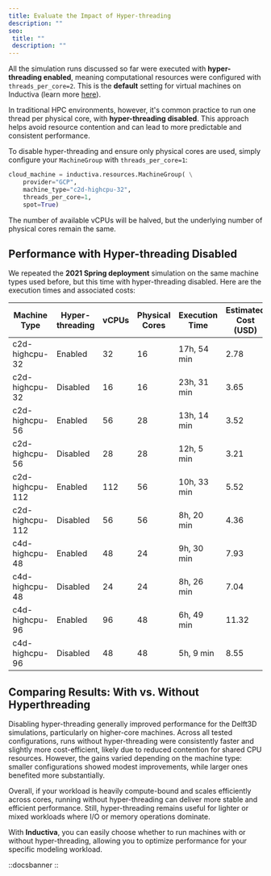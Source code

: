 ```yaml
---
title: Evaluate the Impact of Hyper-threading
description: ""
seo:
 title: ""
 description: ""
---
```


All the simulation runs discussed so far were executed with **hyper-threading enabled**, meaning computational resources were configured with `threads_per_core=2`. This is the **default** setting for virtual machines on Inductiva (learn more [here](https://inductiva.ai/guides/how-it-works/machines/hyperthreading)). 

In traditional HPC environments, however, it's common practice to run one thread per physical core, with **hyper-threading disabled**. This approach helps avoid resource contention and can lead to more predictable and consistent performance.

To disable hyper-threading and ensure only physical cores are used, simply configure your `MachineGroup` with `threads_per_core=1`:

```python
cloud_machine = inductiva.resources.MachineGroup( \
	provider="GCP",
	machine_type="c2d-highcpu-32",
	threads_per_core=1,
	spot=True)
```

The number of available vCPUs will be halved, but the underlying number of physical cores remain the same. 

## Performance with Hyper-threading Disabled
We repeated the **2021 Spring deployment** simulation on the same machine types used before, but this time with hyper-threading disabled. Here are the execution times and associated costs:

| Machine Type      | Hyper-threading  | vCPUs  | Physical Cores   | Execution Time | Estimated Cost (USD) |
|-------------------|------------------|--------|------------------|----------------|----------------------|
| c2d-highcpu-32    | Enabled          | 32     | 16               | 17h, 54 min    | 2.78                 |
| c2d-highcpu-32    | Disabled         | 16     | 16               | 23h, 31 min    | 3.65                 |
| c2d-highcpu-56    | Enabled          | 56     | 28               | 13h, 14 min    | 3.52                 |
| c2d-highcpu-56    | Disabled         | 28     | 28               | 12h, 5 min     | 3.21                 |
| c2d-highcpu-112   | Enabled          | 112    | 56               | 10h, 33 min    | 5.52                 |
| c2d-highcpu-112   | Disabled         | 56     | 56               | 8h, 20 min     | 4.36                 |
| c4d-highcpu-48    | Enabled          | 48     | 24               | 9h, 30 min     | 7.93                 |
| c4d-highcpu-48    | Disabled         | 24     | 24               | 8h, 26 min     | 7.04                 |
| c4d-highcpu-96    | Enabled          | 96     | 48               | 6h, 49 min     | 11.32                |
| c4d-highcpu-96    | Disabled         | 48     | 48               | 5h, 9 min      | 8.55                 |

## Comparing Results: With vs. Without Hyperthreading
Disabling hyper-threading generally improved performance for the Delft3D simulations, particularly on higher-core machines. Across all tested configurations, runs without hyper-threading were consistently faster and slightly more cost-efficient, likely due to reduced contention for shared CPU resources. However, the gains varied depending on the machine type: smaller configurations showed modest improvements, while larger ones benefited more substantially.

Overall, if your workload is heavily compute-bound and scales efficiently across cores, running without hyper-threading can deliver more stable and efficient performance. Still, hyper-threading remains useful for lighter or mixed workloads where I/O or memory operations dominate.

With **Inductiva**, you can easily choose whether to run machines with or without hyper-threading, allowing you to optimize performance for your specific modeling workload.

::docsbanner
::
